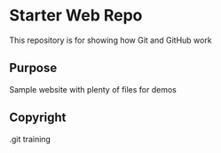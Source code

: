 # Starter Web Repo

This repository is for showing how Git and GitHub work

## Purpose

Sample website with plenty of files for demos

## Copyright

.git training
